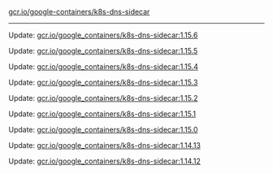 [gcr.io/google-containers/k8s-dns-sidecar](https://hub.docker.com/r/cruse/k8s-dns-sidecar/tags/) 

----
Update: [gcr.io/google_containers/k8s-dns-sidecar:1.15.6](https://hub.docker.com/r/cruse/k8s-dns-sidecar/tags/)

Update: [gcr.io/google_containers/k8s-dns-sidecar:1.15.5](https://hub.docker.com/r/cruse/k8s-dns-sidecar/tags/)

Update: [gcr.io/google_containers/k8s-dns-sidecar:1.15.4](https://hub.docker.com/r/cruse/k8s-dns-sidecar/tags/)

Update: [gcr.io/google_containers/k8s-dns-sidecar:1.15.3](https://hub.docker.com/r/cruse/k8s-dns-sidecar/tags/)

Update: [gcr.io/google_containers/k8s-dns-sidecar:1.15.2](https://hub.docker.com/r/cruse/k8s-dns-sidecar/tags/)

Update: [gcr.io/google_containers/k8s-dns-sidecar:1.15.1](https://hub.docker.com/r/cruse/k8s-dns-sidecar/tags/)

Update: [gcr.io/google_containers/k8s-dns-sidecar:1.15.0](https://hub.docker.com/r/cruse/k8s-dns-sidecar/tags/)

Update: [gcr.io/google_containers/k8s-dns-sidecar:1.14.13](https://hub.docker.com/r/cruse/k8s-dns-sidecar/tags/)

Update: [gcr.io/google_containers/k8s-dns-sidecar:1.14.12](https://hub.docker.com/r/cruse/k8s-dns-sidecar/tags/)


